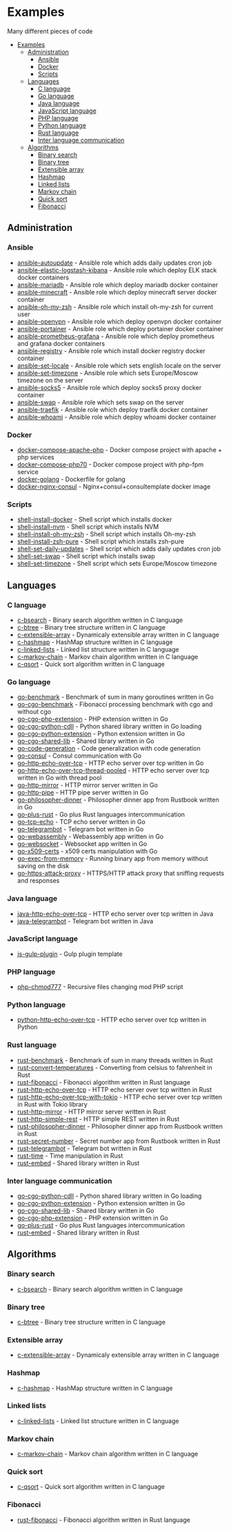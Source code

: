# Examples

Many different pieces of code

- [Examples](#examples)
  * [Administration](#administration)
    + [Ansible](#ansible)
    + [Docker](#docker)
    + [Scripts](#scripts)
  * [Languages](#languages)
    + [C language](#c-language)
    + [Go language](#go-language)
    + [Java language](#java-language)
    + [JavaScript language](#javascript-language)
    + [PHP language](#php-language)
    + [Python language](#python-language)
    + [Rust language](#rust-language)
    + [Inter language communication](#inter-language-communication)
  * [Algorithms](#algorithms)
    + [Binary search](#binary-search)
    + [Binary tree](#binary-tree)
    + [Extensible array](#extensible-array)
    + [Hashmap](#hashmap)
    + [Linked lists](#linked-lists)
    + [Markov chain](#markov-chain)
    + [Quick sort](#quick-sort)
    + [Fibonacci](#fibonacci)

## Administration

### Ansible

* [ansible-autoupdate](ansible-autoupdate) - Ansible role which adds daily updates cron job
* [ansible-elastic-logstash-kibana](ansible-elastic-logstash-kibanaansible-mariadb) - Ansible role which deploy ELK stack docker containers
* [ansible-mariadb](ansible-mariadb]) - Ansible role which deploy mariadb docker container
* [ansible-minecraft](ansible-minecraft) - Ansible role which deploy minecraft server docker container
* [ansible-oh-my-zsh](ansible-oh-my-zsh) - Ansible role which install oh-my-zsh for current user
* [ansible-openvpn](ansible-openvpn) - Ansible role which deploy openvpn docker container
* [ansible-portainer](ansible-portainer) - Ansible role which deploy portainer docker container
* [ansible-prometheus-grafana](ansible-prometheus-grafana) - Ansible role which deploy prometheus and grafana docker containers
* [ansible-registry](ansible-registry) - Ansible role which install docker registry docker container
* [ansible-set-locale](ansible-set-locale) - Ansible role which sets english locale on the server
* [ansible-set-timezone](ansible-set-timezone) - Ansible role which sets Europe/Moscow timezone on the server
* [ansible-socks5](ansible-socks5) - Ansible role which deploy socks5 proxy docker container
* [ansible-swap](ansible-swap) - Ansible role which sets swap on the server
* [ansible-traefik](ansible-traefik) - Ansible role which deploy traefik docker container
* [ansible-whoami](ansible-whoami) - Ansible role which deploy whoami docker container

### Docker

* [docker-compose-apache-php](docker-compose-apache-php) - Docker compose project with apache + php services
* [docker-compose-php70](docker-compose-php70) - Docker compose project with php-fpm service
* [docker-golang](docker-golang) - Dockerfile for golang
* [docker-nginx-consul](docker-nginx-consul) - Nginx+consul+consultemplate docker image
    
### Scripts 

* [shell-install-docker](shell-install-docker) - Shell script which installs docker
* [shell-install-nvm](shell-install-nvm) - Shell script which installs NVM
* [shell-install-oh-my-zsh](shell-install-oh-my-zsh) - Shell script which installs Oh-my-zsh
* [shell-install-zsh-pure](shell-install-zsh-pure) - Shell script which installs zsh-pure
* [shell-set-daily-updates](shell-set-daily-updates) - Shell script which adds daily updates cron job
* [shell-set-swap](shell-set-swap) - Shell script which installs swap
* [shell-set-timezone](shell-set-timezone) - Shell script which sets Europe/Moscow timezone

## Languages

### C language
    
* [c-bsearch](c-bsearch) - Binary search algorithm written in C language
* [c-btree](c-btree) - Binary tree structure written in C language
* [c-extensible-array](c-extensible-array) - Dynamicaly extensible array written in C language
* [c-hashmap](c-hashmap) - HashMap structure written in C language
* [c-linked-lists](c-linked-lists) - Linked list structure written in C language
* [c-markov-chain](c-markov-chain) - Markov chain algorithm written in C language
* [c-qsort](c-qsort) - Quick sort algorithm written in C language
    
### Go language

* [go-benchmark](go-benchmark) - Benchmark of sum in many goroutines written in Go
* [go-cgo-benchmark](go-cgo-benchmark) - Fibonacci processing benchmark with cgo and without cgo
* [go-cgo-php-extension](go-cgo-php-extension) - PHP extension written in Go 
* [go-cgo-python-cdll](go-cgo-python-cdll) - Python shared library written in Go loading 
* [go-cgo-python-extension](go-cgo-python-extension) - Python extension written in Go
* [go-cgo-shared-lib](go-cgo-shared-lib) - Shared library written in Go
* [go-code-generation](go-code-generation) - Code generalization with code generation
* [go-consul](go-consul) - Consul communication with Go
* [go-http-echo-over-tcp](go-http-echo-over-tcp) - HTTP echo server over tcp written in Go 
* [go-http-echo-over-tcp-thread-pooled](go-http-echo-over-tcp-thread-pooled) - HTTP echo server over tcp written in Go 
    with thread pool
* [go-http-mirror](go-http-mirror) - HTTP mirror server written in Go 
* [go-http-pipe](go-http-pipe) - HTTP pipe server written in Go
* [go-philosopher-dinner](go-philosopher-dinner) - Philosopher dinner app from Rustbook written in Go
* [go-plus-rust](go-plus-rust) - Go plus Rust languages intercommunication
* [go-tcp-echo](go-tcp-echo) - TCP echo server written in Go
* [go-telegrambot](go-telegrambot) - Telegram bot written in Go
* [go-webassembly](go-webassembly) - Webassembly app written in Go
* [go-websocket](go-websocket) - Websocket app written in Go
* [go-x509-certs](go-x509-certs) - x509 certs manipulation with Go
* [go-exec-from-memory](go-exec-from-memory) - Running binary app from memory without saving on the disk
* [go-https-attack-proxy](go-https-attack-proxy) - HTTPS/HTTP attack proxy that sniffing requests and responses

### Java language

* [java-http-echo-over-tcp](java-http-echo-over-tcp) - HTTP echo server over tcp written in Java
* [java-telegrambot](java-telegrambot) - Telegram bot written in Java
    
### JavaScript language

* [js-gulp-plugin](js-gulp-plugin) - Gulp plugin template

### PHP language

* [php-chmod777](php-chmod777) - Recursive files changing mod PHP script

### Python language 

* [python-http-echo-over-tcp](python-http-echo-over-tcp) - HTTP echo server over tcp written in Python 

### Rust language 
   
* [rust-benchmark](rust-benchmark) - Benchmark of sum in many threads written in Rust
* [rust-convert-temperatures](rust-convert-temperatures) - Converting from celsius to fahrenheit in Rust 
* [rust-fibonacci](rust-fibonacci) - Fibonacci algorithm written in Rust language
* [rust-http-echo-over-tcp](rust-http-echo-over-tcp) - HTTP echo server over tcp written in Rust
* [rust-http-echo-over-tcp-with-tokio](rust-http-echo-over-tcp-with-tokio) - HTTP echo server over tcp written in Rust
    with Tokio library
* [rust-http-mirror](rust-http-mirror) - HTTP mirror server written in Rust
* [rust-http-simple-rest](rust-http-simple-rest) - HTTP simple REST written in Rust
* [rust-philosopher-dinner](rust-philosopher-dinner) - Philosopher dinner app from Rustbook written in Rust
* [rust-secret-number](rust-secret-number) - Secret number app from Rustbook written in Rust
* [rust-telegrambot](rust-telegrambot) - Telegram bot written in Rust
* [rust-time](rust-time) - Time manipulation in Rust
* [rust-embed](rust-embed) - Shared library written in Rust

### Inter language communication

* [go-cgo-python-cdll](go-cgo-python-cdll) - Python shared library written in Go loading 
* [go-cgo-python-extension](go-cgo-python-extension) - Python extension written in Go
* [go-cgo-shared-lib](go-cgo-shared-lib) - Shared library written in Go
* [go-cgo-php-extension](go-cgo-php-extension) - PHP extension written in Go 
* [go-plus-rust](go-plus-rust) - Go plus Rust languages intercommunication
* [rust-embed](rust-embed) - Shared library written in Rust 
 
## Algorithms

### Binary search

* [c-bsearch](c-bsearch) - Binary search algorithm written in C language

### Binary tree

* [c-btree](c-btree) - Binary tree structure written in C language
    
### Extensible array
    
* [c-extensible-array](c-extensible-array) - Dynamicaly extensible array written in C language
    
### Hashmap

* [c-hashmap](c-hashmap) - HashMap structure written in C language
    
### Linked lists

* [c-linked-lists](c-linked-lists) - Linked list structure written in C language
    
### Markov chain

* [c-markov-chain](c-markov-chain) - Markov chain algorithm written in C language
    
### Quick sort

* [c-qsort](c-qsort) - Quick sort algorithm written in C language

### Fibonacci

* [rust-fibonacci](rust-fibonacci) - Fibonacci algorithm written in Rust language
